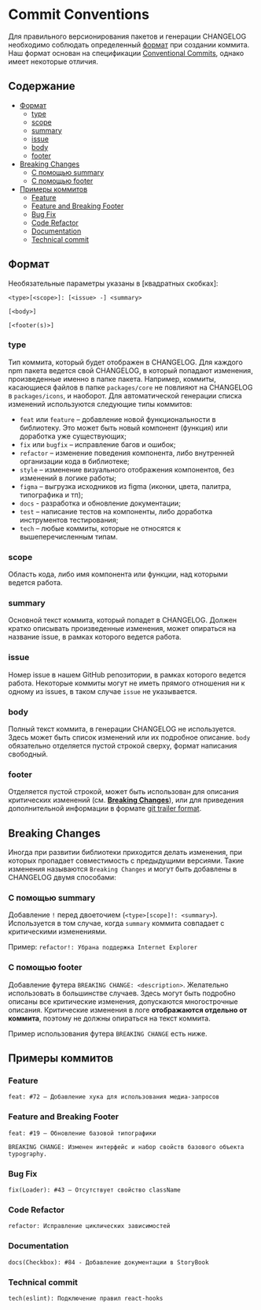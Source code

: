 # Commit Conventions

Для правильного версионирования пакетов и генерации CHANGELOG необходимо соблюдать определенный [формат](#формат)
при создании коммита. Наш формат основан на спецификации [Conventional Commits](https://www.conventionalcommits.org/en/v1.0.0/),
однако имеет некоторые отличия.

## Содержание
- [Формат](#формат)
    - [type](#type)
    - [scope](#scope)
    - [summary](#summary)
    - [issue](#issue)
    - [body](#body)
    - [footer](#footer)
- [Breaking Changes](#breaking-changes)
    - [С помощью summary](#с-помощью-summary)
    - [С помощью footer](#с-помощью-footer)
- [Примеры коммитов](#примеры-коммитов)
    - [Feature](#feature)
    - [Feature and Breaking Footer](#feature-and-breaking-footer)
    - [Bug Fix](#bug-fix)
    - [Code Refactor](#code-refactor)
    - [Documentation](#documentation)
    - [Technical commit](#technical-commit)

## Формат

Необязательные параметры указаны в [квадратных скобках]:

```
<type>[<scope>]: [<issue> -] <summary>

[<body>]

[<footer(s)>]
```

### type
Тип коммита, который будет отображен в CHANGELOG. Для каждого npm пакета ведется свой CHANGELOG, в который
попадают изменения, произведенные именно в папке пакета. Например, коммиты, касающиеся файлов в папке `packages/core`
не повлияют на CHANGELOG в `packages/icons`, и наоборот. Для автоматической генерации списка изменений используются
следующие типы коммитов:

- `feat` или `feature` – добавление новой функциональности в библиотеку. Это может быть новый компонент (функция) или
  доработка уже существующих;
- `fix` или `bugfix` – исправление багов и ошибок;
- `refactor` – изменение поведения компонента, либо внутренней организации кода в библиотеке;
- `style` – изменение визуального отображения компонентов, без изменений в логике работы;
- `figma` – выгрузка исходников из figma (иконки, цвета, палитра, типографика и тп);
- `docs` - разработка и обновление документации;
- `test` – написание тестов на компоненты, либо доработка инструментов тестирования;
- `tech` – любые коммиты, которые не относятся к вышеперечисленным типам.

### scope
Область кода, либо имя компонента или функции, над которыми ведется работа.

### summary
Основной текст коммита, который попадет в CHANGELOG. Должен кратко описывать произведенные изменения,
может опираться на название issue, в рамках которого ведется работа.

### issue
Номер issue в нашем GitHub репозитории, в рамках которого ведется работа. Некоторые коммиты могут не иметь прямого
отношения ни к одному из issues, в таком случае `issue` не указывается.

### body
Полный текст коммита, в генерации CHANGELOG не используется. Здесь может быть список изменений или их подробное
описание. `body` обязательно отделяется пустой строкой сверху, формат написания свободный.

### footer
Отделяется пустой строкой, может быть использован для описания критических изменений
(см. [__Breaking Changes__](#breaking-changes)), или для приведения дополнительной информации в
формате [git trailer format](https://git-scm.com/docs/git-interpret-trailers).

## Breaking Changes

Иногда при развитии библиотеки приходится делать изменения, при которых пропадает совместимость с предыдущими версиями.
Такие изменения называются `Breaking Changes` и могут быть добавлены в CHANGELOG двумя способами:

### С помощью summary
Добавление `!` перед двоеточием (`<type>[scope]!: <summary>`). Используется в том случае,
когда `summary` коммита совпадает с критическими изменениями.

Пример: `refactor!: Убрана поддержка Internet Explorer`

### С помощью footer
Добавление футера `BREAKING CHANGE: <description>`. Желательно использовать в большинстве случаев. Здесь могут
быть подробно описаны все критические изменения, допускаются многострочные описания. Критические изменения в логе
__отображаются отдельно от коммита__, поэтому не должны опираться на текст коммита.

Пример использования футера `BREAKING CHANGE` есть ниже.

## Примеры коммитов

### Feature
```
feat: #72 – Добавление хука для использования медиа-запросов
```

### Feature and Breaking Footer
```
feat: #19 – Обновление базовой типографики

BREAKING CHANGE: Изменен интерфейс и набор свойств базового объекта typography.
```

### Bug Fix
```
fix(Loader): #43 – Отсутствует свойство className
```

### Code Refactor
```
refactor: Исправление циклических зависимостей
```

### Documentation
```
docs(Checkbox): #84 - Добавление документации в StoryBook
```

### Technical commit
```
tech(eslint): Подключение правил react-hooks
```
